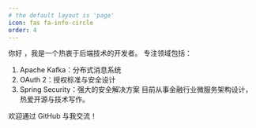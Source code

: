 ```yaml
---
# the default layout is 'page'
icon: fas fa-info-circle
order: 4
---
```


你好 ，我是一个热衷于后端技术的开发者。
专注领域包括：
1.  Apache Kafka：分布式消息系统
2. OAuth 2：授权标准与安全设计
3. Spring Security：强大的安全解决方案
目前从事金融行业微服务架构设计，热爱开源与技术写作。

欢迎通过 GitHub 与我交流！
